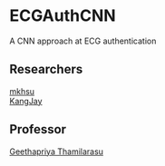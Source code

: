 # ECGAuthCNN
A CNN approach at ECG authentication

## Researchers
[mkhsu](https://github.com/mkhsu)  
[KangJay](https://github.com/KangJay)

## Professor
[Geethapriya Thamilarasu](http://faculty.washington.edu/geetha/)